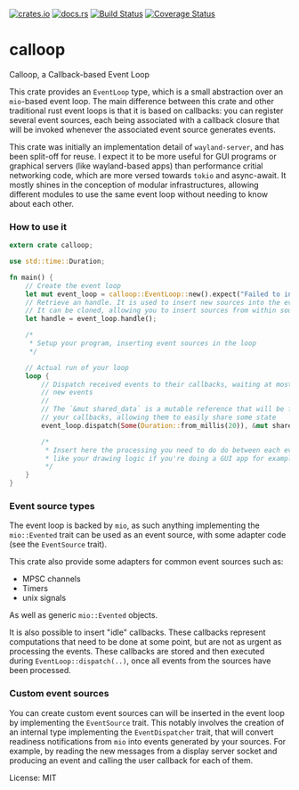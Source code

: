 [![crates.io](http://meritbadge.herokuapp.com/calloop)](https://crates.io/crates/calloop)
[![docs.rs](https://docs.rs/calloop/badge.svg)](https://docs.rs/calloop)
[![Build Status](https://travis-ci.org/Smithay/calloop.svg?branch=master)](https://travis-ci.org/Smithay/calloop)
[![Coverage Status](https://codecov.io/gh/Smithay/calloop/branch/master/graph/badge.svg)](https://codecov.io/gh/Smithay/calloop)

# calloop

Calloop, a Callback-based Event Loop

This crate provides an `EventLoop` type, which is a small abstraction
over an `mio`-based event loop. The main difference between this crate
and other traditional rust event loops is that it is based on callbacks:
you can register several event sources, each being associated with a callback
closure that will be invoked whenever the associated event source generates
events.

This crate was initially an implementation detail of `wayland-server`, and has been
split-off for reuse. I expect it to be more useful for GUI programs or graphical
servers (like wayland-based apps) than performance critial networking code, which are
more versed towards `tokio` and async-await. It mostly shines in the conception of
modular infrastructures, allowing different modules to use the same event loop without
needing to know about each other.

### How to use it

```rust
extern crate calloop;

use std::time::Duration;

fn main() {
    // Create the event loop
    let mut event_loop = calloop::EventLoop::new().expect("Failed to initialize the event loop!");
    // Retrieve an handle. It is used to insert new sources into the event loop
    // It can be cloned, allowing you to insert sources from within sources
    let handle = event_loop.handle();

    /*
     * Setup your program, inserting event sources in the loop
     */

    // Actual run of your loop
    loop {
        // Dispatch received events to their callbacks, waiting at most 20 ms for
        // new events
        //
        // The `&mut shared_data` is a mutable reference that will be forwarded to all
        // your callbacks, allowing them to easily share some state
        event_loop.dispatch(Some(Duration::from_millis(20)), &mut shared_data);

        /*
         * Insert here the processing you need to do do between each event loop run
         * like your drawing logic if you're doing a GUI app for example.
         */
    }
}
```

### Event source types

The event loop is backed by `mio`, as such anything implementing the `mio::Evented` trait
can be used as an event source, with some adapter code (see the `EventSource` trait).

This crate also provide some adapters for common event sources such as:

- MPSC channels
- Timers
- unix signals

As well as generic `mio::Evented` objects.

It is also possible to insert "idle" callbacks. These callbacks represent computations that
need to be done at some point, but are not as urgent as processing the events. These callbacks
are stored and then executed during `EventLoop::dispatch(..)`, once all events from the sources
have been processed.

### Custom event sources

You can create custom event sources can will be inserted in the event loop by
implementing the `EventSource` trait. This notably involves the creation of an
internal type implementing the `EventDispatcher` trait, that will convert
readiness notifications from `mio` into events generated by your sources. For example,
by reading the new messages from a display server socket and producing an event and
calling the user callback for each of them.

License: MIT
